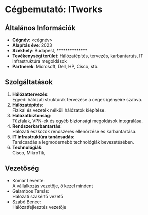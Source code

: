 # Cégbemutató: ITworks
## Általános Információk
 - **Cégnév**: <cégnév>
 - **Alapítás éve**: 2023
 - **Székhely**: Budapest, **************
 - **Tevékenységi terület**: Hálózatépítés, tervezés, karbantartás, IT infrastruktúra megoldások
 - **Partnerek**: Microsoft, Dell, HP, Cisco, stb.


## Szolgáltatások
1. **Hálózattervezés**: <br>
Egyedi hálózati struktúrák tervezése a cégek igényeire szabva.
2. **Hálózatépítés**: <br>
Fizikai és vezeték nélküli hálózatok kiépítése.
3. **Hálózatbiztonság**: <br>
Tűzfalak, VPN-ek és egyéb biztonsági megoldások integrálása.
4. **Rendszerkarbantartás**: <br>
Hálózati eszközök rendszeres ellenőrzése és karbantartása.
5. **IT infrastruktúra tanácsadás**: <br>
Tanácsadás a legmodernebb technológiák bevezetésében.
6. **Technológiák**: <br>
Cisco, MikroTik, 


## Vezetőség
- Komár Levente: <br>
A vállalkozás vezetője, ő kezel mindent
- Galambos Tamás: <br>
Hálózati szakértő vezető
- Szabó Bence: <br>
Hálózatfejlesztés vezetője
